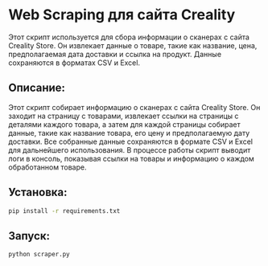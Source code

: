 # Web Scraping для сайта Creality

Этот скрипт используется для сбора информации о сканерах с сайта Creality Store. Он извлекает данные о товаре, такие как название, цена, предполагаемая дата доставки и ссылка на продукт. Данные сохраняются в форматах CSV и Excel.

Описание:
---
Этот скрипт собирает информацию о сканерах с сайта Creality Store. Он заходит на страницу с товарами, извлекает ссылки на страницы с деталями каждого товара, а затем для каждой страницы собирает данные, такие как название товара, его цену и предполагаемую дату доставки. Все собранные данные сохраняются в формате CSV и Excel для дальнейшего использования. В процессе работы скрипт выводит логи в консоль, показывая ссылки на товары и информацию о каждом обработанном товаре.

Установка:
---
```bash
pip install -r requirements.txt
```

Запуск:
---
```bash
python scraper.py
```

